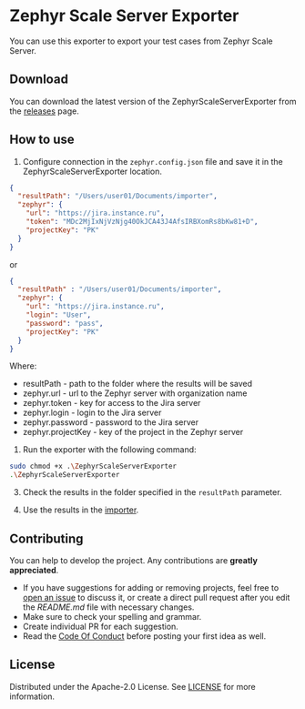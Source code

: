 # Zephyr Scale Server Exporter

You can use this exporter to export your test cases from Zephyr Scale Server.

## Download

You can download the latest version of the ZephyrScaleServerExporter from the [releases](https://github.com/testit-tms/migrators/releases/latest) page.

## How to use

1. Configure connection in the `zephyr.config.json` file and save it in the ZephyrScaleServerExporter location.

```json
{
  "resultPath": "/Users/user01/Documents/importer",
  "zephyr": {
    "url": "https://jira.instance.ru",
    "token": "MDc2MjIxNjVzNjg40OkJCA43J4AfsIRBXomRs8bKw81+D",
    "projectKey": "PK"
  }
}
```

or

```json
{
  "resultPath" : "/Users/user01/Documents/importer",
  "zephyr": {
    "url": "https://jira.instance.ru",
    "login": "User",
    "password": "pass",
    "projectKey": "PK"
  }
}
```

Where:

- resultPath - path to the folder where the results will be saved
- zephyr.url - url to the Zephyr server with organization name
- zephyr.token - key for access to the Jira server
- zephyr.login - login to the Jira server
- zephyr.password - password to the Jira server
- zephyr.projectKey - key of the project in the Zephyr server

1. Run the exporter with the following command:

```bash
sudo chmod +x .\ZephyrScaleServerExporter
.\ZephyrScaleServerExporter
```

3. Check the results in the folder specified in the `resultPath` parameter.

4. Use the results in the [importer](https://github.com/testit-tms/migrators/tree/main/Migrators/Importer/Readme.md).

## Contributing

You can help to develop the project. Any contributions are **greatly appreciated**.

- If you have suggestions for adding or removing projects, feel free
  to [open an issue](https://github.com/testit-tms/migrators/issues/new) to discuss it, or create a direct pull
  request after you edit the *README.md* file with necessary changes.
- Make sure to check your spelling and grammar.
- Create individual PR for each suggestion.
- Read the [Code Of Conduct](https://github.com/testit-tms/migrators/blob/main/CODE_OF_CONDUCT.md) before posting
  your first idea as well.

## License

Distributed under the Apache-2.0 License.
See [LICENSE](https://github.com/testit-tms/migrators/blob/main/LICENSE) for more information.
